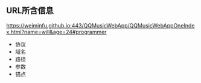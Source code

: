 ## URL所含信息

https://weiminfu.github.io:443/QQMusicWebApp/QQMusicWebAppOneIndex.html?name=will&age=24#programmer

- 协议
- 域名
- 路径
- 参数
- 锚点
